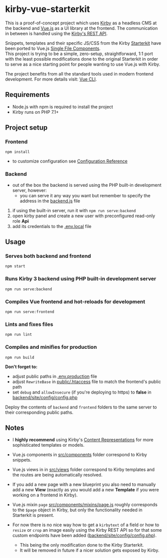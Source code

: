 # kirby-vue-starterkit

This is a proof-of-concept project which uses [Kirby](https://getkirby.com/) as a headless CMS at the backend and [Vue.js](https://vuejs.org/) as a UI library at the frontend. The communication in between is handled using the [Kirby's REST API](https://getkirby.com/docs/guide/api/introduction).

Snippets, templates and their specific JS/CSS from the Kirby [Starterkit](https://github.com/getkirby/starterkit) have been ported to Vue.js [Single File Components](https://vuejs.org/v2/guide/single-file-components.html).  
This project is trying to be a simple, zero-setup, straightforward, 1:1 port with the least possible modifications done to the original Starterkit in order to serve as a nice starting point for people wanting to use Vue.js with Kirby.

The project benefits from all the standard tools used in modern frontend development. For more details visit: [Vue CLI](https://cli.vuejs.org/).

## Requirements

- Node.js with npm is required to install the project
- Kirby runs on PHP 7.1+

## Project setup

### Frontend
```
npm install
```
- to customize configuration see [Configuration Reference](https://cli.vuejs.org/config/)

### Backend

- out of the box the backend is served using the PHP built-in development server, however:
  - you can serve it any way you want but remember to specify the address in the [backend.js](backend.js) file

1. if using the built-in server, run it with `npm run serve:backend`
2. open kirby panel and create a new user with preconfigured read-only role **Api**
3. add its credentials to the [.env.local](.env.local) file

## Usage

### Serves both backend and frontend
```
npm start
```

### Runs Kirby 3 backend using PHP built-in development server
```
npm run serve:backend
```

### Compiles Vue frontend and hot-reloads for development
```
npm run serve:frontend
```

### Lints and fixes files
```
npm run lint
```

### Compiles and minifies for production
```
npm run build
```

**Don't forget to:**
- adjust public paths in [.env.production](.env.production) file
- adjust `RewriteBase` in [public/.htaccess](public/.htaccess) file to match the frontend's public path
- set `debug` and `allowInsecure` (if you're deploying to https) to **false** in [backend/site/config/config.php](backend/site/config/config.php)

Deploy the contents of `backend` and `frontend` folders to the same server to their corresponding public paths.

## Notes

- I **highly recommend** using Kirby's [Content Representations](https://getkirby.com/docs/guide/templates/content-representations) for more sophisticated templates or models.

- Vue.js components in [src/components](src/components) folder correspond to Kirby snippets.
- Vue.js views in in [src/views](src/views) folder correspond to Kirby templates and the routes are being automatically resolved.
- If you add a new page with a new blueprint you also need to manually add a new **View** (exactly as you would add a new **Template** if you were working on a frontend in Kirby).
- Vue.js mixin `page` [src/components/mixins/page.js](src/components/mixins/page.js) roughly corresponds to the `$page` object in Kirby, but only the functionality needed in Starterkit is present.

- For now there is no nice way how to get a `kirbytext` of a field or how to `resize` or `crop` an image easily using the Kirby REST API so for that some custom endpoints have been added ([backend/site/config/config.php](backend/site/config/config.php)).
  - This being the only modification done to the Kirby Starterkit.
  - It will be removed in future if a nicer solution gets exposed by Kirby.

